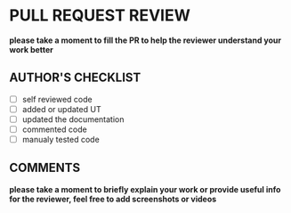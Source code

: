 # PULL REQUEST REVIEW

**please take a moment to fill the PR to help the reviewer understand your work better**

## AUTHOR'S CHECKLIST

- [ ] self reviewed code
- [ ] added or updated UT
- [ ] updated the documentation
- [ ] commented code
- [ ] manualy tested code

## COMMENTS

**please take a moment to briefly explain your work or provide useful info for the reviewer, feel free to add screenshots or videos**
